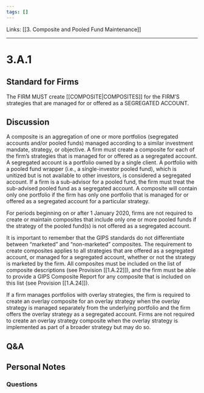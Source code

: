 ```yaml
---
tags: []
---
```

Links: [[3. Composite and Pooled Fund Maintenance]]
___
# 3.A.1
## Standard for Firms
The FIRM MUST create [[COMPOSITE|COMPOSITES]] for the FIRM’S strategies that are managed for or offered as a SEGREGATED ACCOUNT.
## Discussion
A composite is an aggregation of one or more portfolios (segregated accounts and/or pooled funds) managed according to a similar investment mandate, strategy, or objective. A firm must create a composite for each of the firm’s strategies that is managed for or offered as a segregated account. A segregated account is a portfolio owned by a single client. A portfolio with a pooled fund wrapper (i.e., a single-investor pooled fund), which is unitized but is not available to other investors, is considered a segregated account. If a firm is a sub-advisor for a pooled fund, the firm must treat the sub-advised pooled fund as a segregated account. A composite will contain only one portfolio if the firm has only one portfolio that is managed for or offered as a segregated account for a particular strategy.

For periods beginning on or after 1 January 2020, firms are not required to create or maintain composites that include only one or more pooled funds if the strategy of the pooled fund(s) is not offered as a segregated account.

It is important to remember that the GIPS standards do not differentiate between “marketed” and “non-marketed” composites. The requirement to create composites applies to all strategies that are offered as a segregated account, or managed for a segregated account, whether or not the strategy is marketed by the firm. All composites must be included on the list of composite descriptions (see Provision [[1.A.22]]), and the firm must be able to provide a GIPS Composite Report for any composite that is included on this list (see Provision [[1.A.24]]).

If a firm manages portfolios with overlay strategies, the firm is required to create an overlay composite for an overlay strategy when the overlay strategy is managed separately from the underlying portfolio and the firm offers the overlay strategy as a segregated account. Firms are not required to create an overlay strategy composite when the overlay strategy is implemented as part of a broader strategy but may do so.
## Q&A

## Personal Notes

### Questions